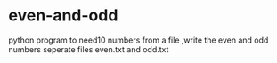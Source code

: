 # even-and-odd
python program to need10 numbers from a file ,write the even and odd numbers seperate files even.txt and odd.txt
